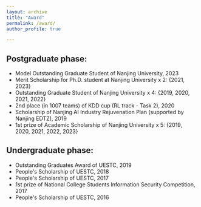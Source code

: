 ```yaml
---
layout: archive
title: "Award"
permalink: /award/
author_profile: true

---
```


## Postgraduate phase:
- Model Outstanding Graduate Student of Nanjing University, 2023
- Merit Scholarship for Ph.D. student at Nanjing University x 2: {2021, 2023}
- Outstanding Graduate Student of Nanjing University x 4: {2019, 2020, 2021, 2022} 
- 2nd place (in 1007 teams) of KDD cup (RL track - Task 2), 2020
- Scholarship of Nanjing AI Industry Rejuvenation Plan (supported by Nanjing EDTZ), 2019
- 1st prize of Academic Scholarship of Nanjing University x 5: {2019, 2020, 2021, 2022, 2023}


## Undergraduate phase:
- Outstanding Graduates Award of UESTC, 2019
- People's Scholarship of UESTC, 2018
- People's Scholarship of UESTC, 2017
- 1st prize of National College Students Information Security Competition, 2017
- People's Scholarship of UESTC, 2016
